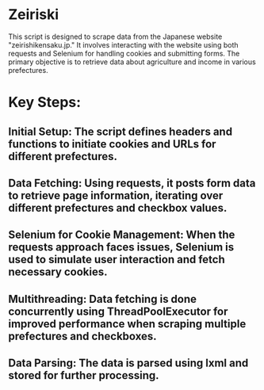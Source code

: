 # Zeiriski
This script is designed to scrape data from the Japanese website "zeirishikensaku.jp." It involves interacting with the website using both requests and Selenium for handling cookies and submitting forms. The primary objective is to retrieve data about agriculture and income in various prefectures.

# Key Steps:
## Initial Setup: The script defines headers and functions to initiate cookies and URLs for different prefectures.
## Data Fetching: Using requests, it posts form data to retrieve page information, iterating over different prefectures and checkbox values.
## Selenium for Cookie Management: When the requests approach faces issues, Selenium is used to simulate user interaction and fetch necessary cookies.
## Multithreading: Data fetching is done concurrently using ThreadPoolExecutor for improved performance when scraping multiple prefectures and checkboxes.
## Data Parsing: The data is parsed using lxml and stored for further processing.
